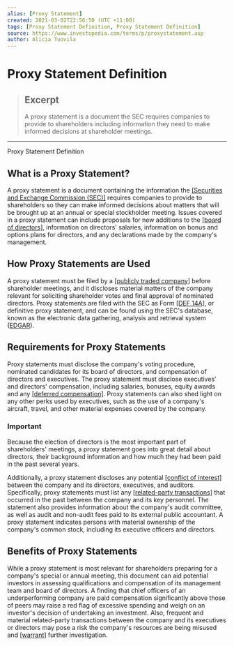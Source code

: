 ```yaml
---
alias: [Proxy Statement]
created: 2021-03-02T22:56:50 (UTC +11:00)
tags: [Proxy Statement Definition, Proxy Statement Definition]
source: https://www.investopedia.com/terms/p/proxystatement.asp
author: Alicia Tuovila
---
```


# Proxy Statement Definition

> ## Excerpt
> A proxy statement is a document the SEC requires companies to provide to shareholders including information they need to make informed decisions at shareholder meetings.

---

Proxy Statement Definition
## What is a Proxy Statement?

A proxy statement is a document containing the information the [[Securities and Exchange Commission (SEC)]](https://www.investopedia.com/terms/s/sec.asp) requires companies to provide to shareholders so they can make informed decisions about matters that will be brought up at an annual or special stockholder meeting. Issues covered in a proxy statement can include proposals for new additions to the [[board of directors]](https://www.investopedia.com/terms/b/boardofdirectors.asp), information on directors' salaries, information on bonus and options plans for directors, and any declarations made by the company's management.

## How Proxy Statements are Used

A proxy statement must be filed by a [[publicly traded company]](https://www.investopedia.com/terms/p/publiccompany.asp) before shareholder meetings, and it discloses material matters of the company relevant for soliciting shareholder votes and final approval of nominated directors. Proxy statements are filed with the SEC as Form [[DEF 14A]](https://www.investopedia.com/terms/s/sec-form-def-14a.asp), or definitive proxy statement, and can be found using the SEC's database, known as the electronic data gathering, analysis and retrieval system ([EDGAR](https://www.investopedia.com/terms/e/edgar.asp)).

## Requirements for Proxy Statements

Proxy statements must disclose the company's voting procedure, nominated candidates for its board of directors, and compensation of directors and executives. The proxy statement must disclose executives' and directors' compensation, including salaries, bonuses, equity awards and any [[deferred compensation]](https://www.investopedia.com/terms/d/deferred-compensation.asp). Proxy statements can also shed light on any other perks used by executives, such as the use of a company's aircraft, travel, and other material expenses covered by the company.

### Important

Because the election of directors is the most important part of shareholders' meetings, a proxy statement goes into great detail about directors, their background information and how much they had been paid in the past several years.

Additionally, a proxy statement discloses any potential [[conflict of interest]](https://www.investopedia.com/terms/c/conflict-of-interest.asp) between the company and its directors, executives, and auditors. Specifically, proxy statements must list any [[related-party transactions]](https://www.investopedia.com/terms/r/related-partytransaction.asp) that occurred in the past between the company and its key personnel. The statement also provides information about the company's audit committee, as well as audit and non-audit fees paid to its external public accountant. A proxy statement indicates persons with material ownership of the company's common stock, including its executive officers and directors.

## Benefits of Proxy Statements

While a proxy statement is most relevant for shareholders preparing for a company's special or annual meeting, this document can aid potential investors in assessing qualifications and compensation of its management team and board of directors. A finding that chief officers of an underperforming company are paid compensation significantly above those of peers may raise a red flag of excessive spending and weigh on an investor's decision of undertaking an investment. Also, frequent and material related-party transactions between the company and its executives or directors may pose a risk the company's resources are being misused and [[warrant]](https://www.investopedia.com/terms/w/warrant.asp) further investigation.
